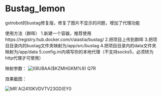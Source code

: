 # Bustag_lemon
gxtrobot的bustag修复版，修复了图片不显示的问题，增加了代理功能

使用方法（群晖）
1.新建一个容器，推荐使用https://registry.hub.docker.com/r/aiastia/bustag/
2.把项目上传到群晖
3.把项目目录内的bustag文件夹映射为/app/src/bustag
4.把项目目录内的data文件夹映射为/app/data
5.config.ini内填写你的本地代理（不支持socks5，必须转为http代理才可使用）

映射参数：
![I(8UBAA{$KZMHGKM%9) Q7R](https://user-images.githubusercontent.com/63597032/186806313-183e7b9c-3d6d-472c-9af2-e9b3de94005c.png)

效果截图：

![MR`A(2410KVDVTV23GD(EY0](https://user-images.githubusercontent.com/63597032/186806355-ff3bb774-3fd3-4266-b1bd-38e156ebd63c.png)
